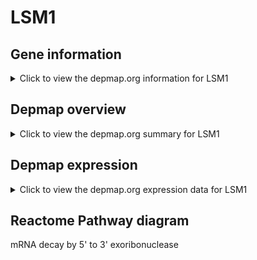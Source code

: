 <h1>LSM1</h1>

<h2>Gene information</h2>
<details>
  <summary>Click to view the depmap.org information for LSM1</summary>
  <iframe src="https://depmap.org/portal/gene/LSM1?tab=about" style="border:none;width:100%;height:800px"></iframe>
</details>

<h2>Depmap overview</h2>
<details>
  <summary>Click to view the depmap.org summary for LSM1</summary>
  <iframe src="https://depmap.org/portal/gene/LSM1?tab=overview" style="border:none;width:100%;height:800px"></iframe>
</details>

<h2>Depmap expression</h2>
<details>
  <summary>Click to view the depmap.org expression data for LSM1</summary>
  <iframe src="https://depmap.org/portal/gene/LSM1?tab=characterization" style="border:none;width:100%;height:800px"></iframe>
</details>



<h2>Reactome Pathway diagram</h2>
mRNA decay by 5' to 3' exoribonuclease
<div id="diagramHolder"></div>

<script>
    //Creating the Reactome Diagram widget
    //Take into account a proxy needs to be set up in your server side pointing to www.reactome.org
    function onReactomeDiagramReady(){  //This function is automatically called when the widget code is ready to be used
        var diagram = Reactome.Diagram.create({
            "placeHolder" : "diagramHolder",
            "width" : 900,
            "height" : 500
        });

        //Initialising it to the "Hemostasis" pathway
        diagram.loadDiagram("R-HSA-430039");

        //Adding different listeners

        diagram.onDiagramLoaded(function (loaded) {
            console.info("Loaded ", loaded);
            diagram.flagItems("BAD");
	    diagram.flagItems("Q92934");
            if (loaded == "R-HSA-430039") diagram.selectItem("R-HSA-430039");
        });

     }
</script>



